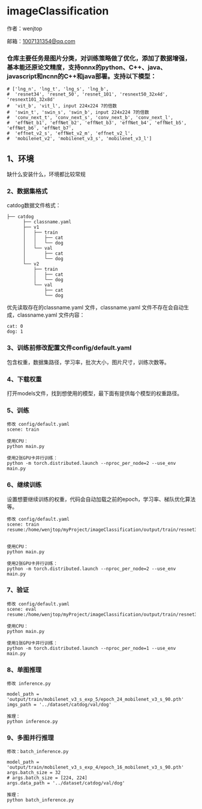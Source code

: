 # imageClassification

作者：wenjtop

邮箱：1007131354@qq.com

### 仓库主要任务是图片分类，对训练策略做了优化，添加了数据增强，基本能还原论文精度，支持onnx的python、C++、java、javascript和ncnn的C++和java部署。支持以下模型：

```
# ['lng_n', 'lng_t', 'lng_s', 'lng_b',
#  'resnet34', 'resnet_50', 'resnet_101', 'resnext50_32x4d', 'resnext101_32x8d'
#  'vit_b', 'vit_l', input 224x224 7的倍数
#  'swin_t', 'swin_s', 'swin_b', input 224x224 7的倍数
#  'conv_next_t', 'conv_next_s', 'conv_next_b', 'conv_next_l',
#  'effNet_b1', 'effNet_b2', 'effNet_b3', 'effNet_b4', 'effNet_b5', 'effNet_b6', 'effNet_b7',
#  'effnet_v2_s', 'effNet_v2_m', 'effnet_v2_l',
#  'mobilenet_v2', 'mobilenet_v3_s', 'mobilenet_v3_l']
```

## 1、环境

缺什么安装什么，环境都比较常规

### 2、数据集格式

catdog数据文件格式：

```
├── catdog
      ├── classname.yaml
      ├── v1
      │   ├── train
      │   │   ├── cat
      │   │   └── dog
      │   └── val
      │       ├── cat
      │       └── dog
      └── v2
          ├── train
          │   ├── cat
          │   └── dog
          └── val
              ├── cat
              └── dog
```

优先读取存在的classname.yaml 文件，classname.yaml 文件不存在会自动生成，classname.yaml 文件内容：

```
cat: 0
dog: 1
```

### 3、训练前修改配置文件config/default.yaml

包含权重，数据集路径，学习率，批次大小，图片尺寸，训练次数等。

### 4、下载权重

打开models文件，找到想使用的模型，最下面有提供每个模型的权重路径。

### 5、训练

```
修改 config/default.yaml
scene: train

使用CPU：
python main.py

使用2张GPU卡并行训练：
python -m torch.distributed.launch --nproc_per_node=2 --use_env main.py
```

### 6、继续训练

设置想要继续训练的权重，代码会自动加载之前的epoch，学习率、梯队优化算法等。

```
修改 config/default.yaml
scene: train
resume:/home/wenjtop/myProject/imageClassification/output/train/resnet34_exp_0/resnet34_last.pth


使用CPU：
python main.py

使用2张GPU卡并行训练：
python -m torch.distributed.launch --nproc_per_node=2 --use_env main.py
```

### 7、验证

```
修改 config/default.yaml
scene: eval
resume:/home/wenjtop/myProject/imageClassification/output/train/resnet34_exp_0/epoch_0_resnet34_67.pth

使用CPU：
python main.py

使用1张GPU卡并行训练：
python -m torch.distributed.launch --nproc_per_node=1 --use_env main.py
```

### 8、单图推理

```
修改 inference.py

model_path = 'output/train/mobilenet_v3_s_exp_5/epoch_24_mobilenet_v3_s_90.pth'
imgs_path = '../dataset/catdog/val/dog'

推理：
python inference.py
```

### 9、多图并行推理

```
修改：batch_inference.py

model_path = 'output/train/mobilenet_v3_s_exp_4/epoch_16_mobilenet_v3_s_90.pth'
args.batch_size = 32
# args.batch_size = [224, 224]
args.data_path = '../dataset/catdog/val/dog'

推理：
python batch_inference.py
```